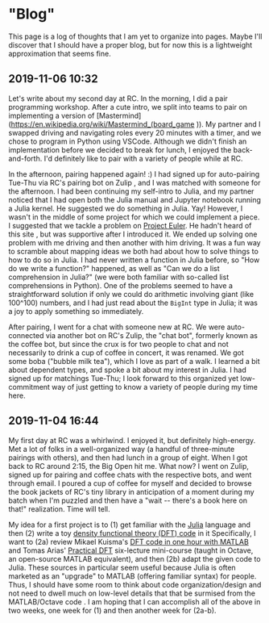 # "Blog"

This page is a log of thoughts that I am yet to organize into pages. Maybe I'll discover that I should have a proper
 blog, but for now this is a lightweight approximation that seems fine.

## 2019-11-06 10:32

Let's write about my second day at RC. In the morning, I did a pair programming workshop. After a cute intro, we split
into teams to pair on implementing a version of [Mastermind](https://en.wikipedia.org/wiki/Mastermind_(board_game )). My
partner and I swapped driving and navigating roles every 20 minutes with a timer, and we chose to program in Python
using VSCode. Although we didn't finish an implementation before we decided to break for lunch, I enjoyed the
back-and-forth. I'd definitely like to pair with a variety of people while at RC.

In the afternoon, pairing happened again! :) I had signed up for auto-pairing Tue-Thu via RC's pairing bot on Zulip ,
and I was matched with someone for the afternoon. I had been continuing my self-intro to Julia, and my partner noticed
that I had open both the Julia manual and Jupyter notebook running a Julia kernel. He suggested we do something in
Julia. Yay! However, I wasn't in the middle of some project for which we could implement a piece. I suggested that we
tackle a problem on [Project Euler](https://projecteuler.net/). He hadn't heard of this site , but was supportive after
I introduced it. We ended up solving one problem with me driving and then another with him driving. It was a fun way to
scramble about mapping ideas we both had about how to solve things to how to do so in Julia. I had never written a
function in Julia before, so "How do we write a function?" happened, as well as "Can we do a list comprehension in
Julia?" (we were both familiar with so-called list comprehensions in Python). One of the problems seemed to have a
straightforward solution if only we could do arithmetic involving giant (like 100^100) numbers, and I had just read
about the `BigInt` type in Julia; it was a joy to apply something so immediately.

After pairing, I went for a chat with someone new at RC. We were auto-connected via another bot on RC's Zulip, the "chat
bot", formerly known as the coffee bot, but since the crux is for two people to chat and not necessarily to drink a cup
of coffee in concert, it was renamed. We got some boba ("bubble milk tea"), which I love as part of a walk. I learned a
bit about dependent types, and spoke a bit about my interest in Julia. I had signed up for matchings Tue-Thu; I look
forward to this organized yet low-commitment way of just getting to know a variety of people during my time here.

## 2019-11-04 16:44

My first day at RC was a whirlwind. I enjoyed it, but definitely high-energy. Met a lot of folks in a well-organized way
(a handful of three-minute pairings with others), and then had lunch in a group of eight. When I got back to RC around
2:15, the Big Open hit me. What now? I went on Zulip, signed up for pairing and coffee chats with the respective bots,
and went through email. I poured a cup of coffee for myself and decided to browse the book jackets of RC's tiny
 library in anticipation of a moment during my batch when I'm puzzled and then have a "wait -- there's a book here on
  that!" realization. Time will tell.
  
My idea for a first project is to (1) get familiar with the [Julia](https://julialang.org/) language and then (2) write
a toy [density functional theory (DFT) code](https://en.wikipedia.org/wiki/Density_functional_theory ) in it
Specifically, I want to (2a) review Mikael Kuisma's [DFT code in one hour with
MATLAB](https://www.youtube.com/playlist?list=PLyifek164UUJk8PplzS56VvWZM8KgFqbk) and Tomas Arias' [Practical
DFT](http://jdftx.org/PracticalDFT.html) six-lecture mini-course (taught in Octave, an open-source MATLAB equivalent),
and then (2b) adapt the given code to Julia. These sources in particular seem useful because Julia is often marketed as
an "upgrade" to MATLAB (offering familiar syntax) for people. Thus, I should have some room to think about code
organization/design and not need to dwell much on low-level details that that be surmised from the MATLAB/Octave code
. I am hoping that I can accomplish all of the above in two weeks, one week for (1) and then another week for (2a-b).